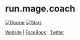 # run.mage.coach

[![Docker][docker-image]][docker-url]
[![Stars][stars-image]][stars-url]

[Website](https://mage.coach/) | [FaceBook](https://www.facebook.com/magecoach/) | [Twitter](https://twitter.com/magecoach/)





[stars-url]: https://github.com/magecoach/run.mage.coach/stargazers
[stars-image]: https://img.shields.io/github/stars/magecoach/run.mage.coach.svg?style=flat-square
[docker-image]: https://img.shields.io/docker/pulls/magecoach/run.mage.coach.svg
[docker-url]: https://hub.docker.com/r/magecoach/run.mage.coach-server/
